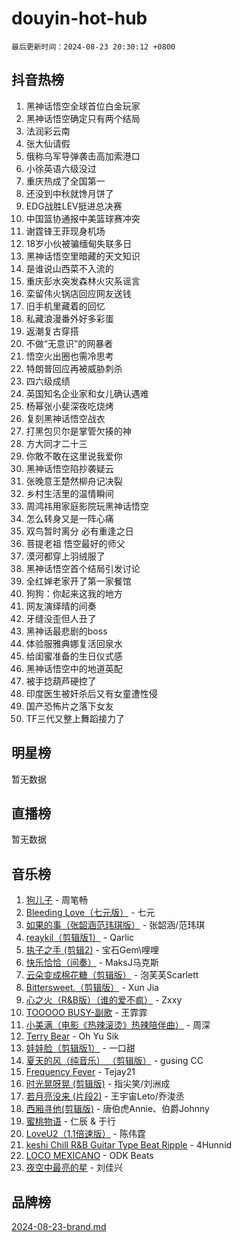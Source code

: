 # douyin-hot-hub

`最后更新时间：2024-08-23 20:30:12 +0800`

## 抖音热榜

1. 黑神话悟空全球首位白金玩家
1. 黑神话悟空确定只有两个结局
1. 法润彩云南
1. 张大仙请假
1. 俄称乌军导弹袭击高加索港口
1. 小徐英语六级没过
1. 重庆热成了全国第一
1. 还没到中秋就馋月饼了
1. EDG战胜LEV挺进总决赛
1. 中国篮协通报中美篮球赛冲突
1. 谢霆锋王菲现身机场
1. 18岁小伙被骗缅甸失联多日
1. 黑神话悟空里暗藏的天文知识
1. 是谁说山西菜不入流的
1. 重庆彭水突发森林火灾系谣言
1. 栾留伟火锅店回应网友送钱
1. 旧手机里藏着的回忆
1. 私藏浪漫番外好多彩蛋
1. 返潮复古穿搭
1. 不做“无意识”的网暴者
1. 悟空火出圈也需冷思考
1. 特朗普回应再被威胁刺杀
1. 四六级成绩
1. 英国知名企业家和女儿确认遇难
1. 杨幂张小斐深夜吃烧烤
1. 复刻黑神话悟空战衣
1. 打黑包贝尔是掌管欠揍的神
1. 方大同才二十三
1. 你敢不敢在这里说我爱你
1. 黑神话悟空陷抄袭疑云
1. 张晚意王楚然柳舟记决裂
1. 乡村生活里的温情瞬间
1. 周鸿祎用家庭影院玩黑神话悟空
1. 怎么转身又是一阵心痛
1. 双鸟暂时离分 必有重逢之日
1. 菩提老祖 悟空最好的师父
1. 漠河都穿上羽绒服了
1. 黑神话悟空首个结局引发讨论
1. 全红婵老家开了第一家餐馆
1. 狗狗：你起来这我的地方
1. 网友演绎晴的间奏
1. 牙缝没歪但人丑了
1. 黑神话最悲剧的boss
1. 体验服雅典娜复活回泉水
1. 给闺蜜准备的生日仪式感
1. 黑神话悟空中的地道英配
1. 被手捻葫芦硬控了
1. 印度医生被奸杀后又有女童遭性侵
1. 国产恐怖片之落下女友
1. TF三代又整上舞蹈接力了

## 明星榜

暂无数据

## 直播榜

暂无数据

## 音乐榜

1. [狗儿子](https://sf5-hl-cdn-tos.douyinstatic.com/obj/tos-cn-ve-2774/osvuItF7HhQ8nfz5BHDCMbu5ZOmgxBGtmcEpfn) - 周笔畅
1. [Bleeding Love（七元版）](https://sf3-cdn-tos.douyinstatic.com/obj/tos-cn-ve-2774/oEgC9eZFHQ1MfSRnrfkzFp8AayDWqAQMABBgUs) - 七元
1. [如果的事（张韶涵范玮琪版）](https://sf3-cdn-tos.douyinstatic.com/obj/tos-cn-ve-2774/owI7MDDyzHddFIDNOFiTf8qYP1fafEiAgmjsCv) - 张韶涵/范玮琪
1. [reaykil（剪辑版1）](https://sf5-hl-cdn-tos.douyinstatic.com/obj/tos-cn-ve-2774/osSIWpEdiiBoAWKQMsIBhmw1wUEJn5z20ANfA9) - Qarlic
1. [执子之手 (剪辑2)](https://sf5-hl-cdn-tos.douyinstatic.com/obj/tos-cn-ve-2774/oUoZLQjCc31XzqsBnBQUNgeKtYPBcgbFDwtfcu) - 宝石Gem\哩哩
1. [快乐恰恰（间奏）](https://sf6-cdn-tos.douyinstatic.com/obj/tos-cn-ve-2774/oMesum3HvWQXJxuMFeVYzf54o2QzH5aEBPOCAn) - MaksJ马克斯
1. [云朵变成棉花糖（剪辑版）](https://sf5-hl-cdn-tos.douyinstatic.com/obj/tos-cn-ve-2774/o8LC84GQLALFfXeyJmh8KE61byVQYMMeAZLfEI) - 泡芙芙Scarlett
1. [Bittersweet.（剪辑版）](https://sf5-hl-cdn-tos.douyinstatic.com/obj/tos-cn-ve-2774/oIR5xcAceFQosUeHXGzNQpCesIBELaANA2RYoJ) - Xun Jia
1. [心之火（R&B版）（谁的爱不疯）](https://sf5-hl-cdn-tos.douyinstatic.com/obj/tos-cn-ve-2774/okemkEDaIBBE3OosftCgMxlFkLQZRw37t36ZQv) - Zxxy
1. [TOOOOO BUSY-副歌](https://sf5-hl-cdn-tos.douyinstatic.com/obj/tos-cn-ve-2774/o0fmjGZetNDjSM5EimFs2QlzBg30YgByJMRQrC) - 王霏霏
1. [小美满（电影《热辣滚烫》热辣陪伴曲）](https://sf6-cdn-tos.douyinstatic.com/obj/tos-cn-ve-2774/o0GAn2lSgfZIDUgtevCGDQYnFg4CwnrBaxbTZL) - 周深
1. [Terry Bear](https://sf3-cdn-tos.douyinstatic.com/obj/tos-cn-ve-2774/oY98zQoBzAv3LMriiCP1nBInWAHWfS2wisMjSc) - Oh Yu Sik
1. [娃娃脸（剪辑版1）](https://sf5-hl-cdn-tos.douyinstatic.com/obj/tos-cn-ve-2774/oIimSCgQoNUePTAZ1Ba7TeADY4KetGYsVFeaaB) - 一口甜
1. [夏天的风（纯音乐） （剪辑版）](https://sf5-hl-cdn-tos.douyinstatic.com/obj/tos-cn-ve-2774/oUzLjBZZFQAoNRmGokEeD5zfQCObp6UeFAnTa6) - gusing CC
1. [Frequency Fever](https://sf3-cdn-tos.douyinstatic.com/obj/tos-cn-ve-2774/os94PCgvfCQSGh1ogDZmrFB6eEACFtZXwHEYHh) - Tejay21
1. [时光晃呀晃 (剪辑版)](https://sf5-hl-cdn-tos.douyinstatic.com/obj/tos-cn-ve-2774/o8ACeQem3gwI1x3GIYGAfKG0LJebKFRJDwRwyW) - 指尖笑/刘洲成
1. [若月亮没来 (片段2)](https://sf3-cdn-tos.douyinstatic.com/obj/tos-cn-ve-2774/ocQavLLjkCOeDxGyYeIMGgNAIwJ0QXE1Ve3Fzv) - 王宇宙Leto/乔浚丞
1. [西厢寻他(剪辑版)](https://sf5-hl-cdn-tos.douyinstatic.com/obj/tos-cn-ve-2774/oUsAVfAQKlRNxEv5qxvIB8o5qmIWUcXbzJKJhw) - 唐伯虎Annie、伯爵Johnny
1. [蜜桃物语](https://sf5-hl-cdn-tos.douyinstatic.com/obj/tos-cn-ve-2774/oIhOSCZtIACtYU4XQkngiW9kCBfVD1Fz9IYeqL) - 仁辰 & 于行
1. [LoveU2（1.1倍速版）](https://sf3-cdn-tos.douyinstatic.com/obj/tos-cn-ve-2774/oQMeDffLaEmgMwgCOEMAFCI6INzoFPgWdD0rsa) - 陈伟霆
1. [keshi Chill R&B Guitar Type Beat Ripple](https://sf5-hl-cdn-tos.douyinstatic.com/obj/tos-cn-ve-2774/okQIfmitAB3HpgZQo0YCEFEACcDhQngn0fkFIC) - 4Hunnid
1. [LOCO MEXICANO](https://sf5-hl-cdn-tos.douyinstatic.com/obj/tos-cn-ve-2774/owxVoxJorA4ILBfsMAjU6t7O1xW9w0tS7EYzh6) - ODK Beats
1. [夜空中最亮的星](https://sf3-cdn-tos.douyinstatic.com/obj/tos-cn-ve-2774/o4IfgGwqqnFeXEMGaS8JBzJAdayAaCeoxqbjCD) - 刘佳兴

## 品牌榜

[2024-08-23-brand.md](2024-08-23-brand.md)
